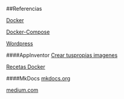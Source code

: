 ##Referencias


[Docker](https://www.docker.com/)

[Docker-Compose](https://dockertips.com/utilizando-docker-compose)


[Wordpress](https://neliosoftware.com/es/blog/como-usar-docker-para-desarrollar-en-wordpress/?nab=0&utm_referrer=https%3A%2F%2Fwww.google.com%2F)


####AppInventor
[Crear tuspropias imagenes](https://www.atareao.es/tutorial/docker/crear-tus-propias-imagenes-docker/)

[Recetas Docker](https://recetas-docker.readthedocs.io/es/latest/capitulo_2.html)


####MkDocs
[mkdocs.org](https://mkdocs.org)

[medium.com](https://medium.com/@Grigorkh/how-to-install-docker-on-ubuntu-19-10-60feae8fd382)
